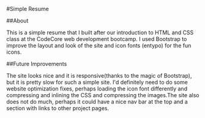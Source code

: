 
#Simple Resume

##About

This is a simple resume that I built after our introduction to HTML and CSS
class at the CodeCore web development bootcamp. I used Bootstrap to improve the
layout and look of the site and icon fonts (entypo) for the fun icons.

##Future Improvements

The site looks nice and it is responsive(thanks to the magic of Bootstrap), but
it is pretty slow for such a simple site. I'd definitely need to do some website
optimization fixes, perhaps loading the icon font differently and compressing
and inlining the CSS and compressing the images.The site also does not do much,
perhaps it could have a nice nav bar at the top and a section with links to
other project pages.
